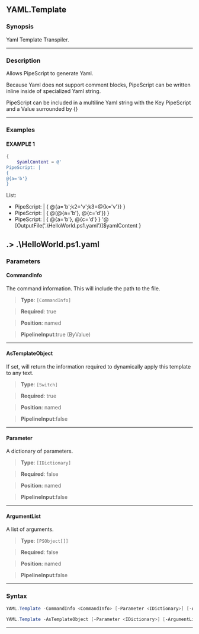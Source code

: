 YAML.Template
-------------
### Synopsis
Yaml Template Transpiler.

---
### Description

Allows PipeScript to generate Yaml.

Because Yaml does not support comment blocks, PipeScript can be written inline inside of specialized Yaml string.

PipeScript can be included in a multiline Yaml string with the Key PipeScript and a Value surrounded by {}

---
### Examples
#### EXAMPLE 1
```PowerShell
{
    $yamlContent = @'
PipeScript: |
{
@{a='b'}
}
```
List:
- PipeScript: |
  {
    @{a='b';k2='v';k3=@{k='v'}}
  }
- PipeScript: |
  {
    @(@{a='b'}, @{c='d'})
  }      
- PipeScript: |
  {
    @{a='b'}, @{c='d'}
  }
'@
    [OutputFile('.\HelloWorld.ps1.yaml')]$yamlContent
}

.> .\HelloWorld.ps1.yaml
---
### Parameters
#### **CommandInfo**

The command information.  This will include the path to the file.



> **Type**: ```[CommandInfo]```

> **Required**: true

> **Position**: named

> **PipelineInput**:true (ByValue)



---
#### **AsTemplateObject**

If set, will return the information required to dynamically apply this template to any text.



> **Type**: ```[Switch]```

> **Required**: true

> **Position**: named

> **PipelineInput**:false



---
#### **Parameter**

A dictionary of parameters.



> **Type**: ```[IDictionary]```

> **Required**: false

> **Position**: named

> **PipelineInput**:false



---
#### **ArgumentList**

A list of arguments.



> **Type**: ```[PSObject[]]```

> **Required**: false

> **Position**: named

> **PipelineInput**:false



---
### Syntax
```PowerShell
YAML.Template -CommandInfo <CommandInfo> [-Parameter <IDictionary>] [-ArgumentList <PSObject[]>] [<CommonParameters>]
```
```PowerShell
YAML.Template -AsTemplateObject [-Parameter <IDictionary>] [-ArgumentList <PSObject[]>] [<CommonParameters>]
```
---

